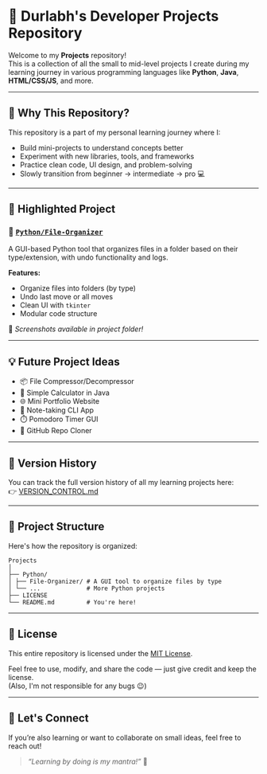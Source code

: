 # 🚀 Durlabh's Developer Projects Repository

Welcome to my **Projects** repository!  
This is a collection of all the small to mid-level projects I create during my learning journey in various programming languages like **Python**, **Java**, **HTML/CSS/JS**, and more.

---

## 🌱 Why This Repository?

This repository is a part of my personal learning journey where I:

- Build mini-projects to understand concepts better  
- Experiment with new libraries, tools, and frameworks  
- Practice clean code, UI design, and problem-solving  
- Slowly transition from beginner → intermediate → pro 💻

---

## 📌 Highlighted Project

### 🔹 [`Python/File-Organizer`](./Python/File-Organizer)

A GUI-based Python tool that organizes files in a folder based on their type/extension, with undo functionality and logs.

**Features:**

- Organize files into folders (by type)  
- Undo last move or all moves  
- Clean UI with `tkinter`  
- Modular code structure

📸 _Screenshots available in project folder!_

---

## 💡 Future Project Ideas

- 📦 File Compressor/Decompressor  
- 🧮 Simple Calculator in Java  
- 🌐 Mini Portfolio Website  
- 📝 Note-taking CLI App  
- ⏱️ Pomodoro Timer GUI  
- 💾 GitHub Repo Cloner  

---
## 📑 Version History

You can track the full version history of all my learning projects here:  
👉 [VERSION_CONTROL.md](VERSION_CONTROL.md)


---

## 📁 Project Structure

Here's how the repository is organized:
```text
Projects
│
├── Python/
│ ├── File-Organizer/ # A GUI tool to organize files by type
│ └── ...             # More Python projects
├── LICENSE
└── README.md         # You're here!
```  
---

## 📄 License

This entire repository is licensed under the [MIT License](LICENSE).

Feel free to use, modify, and share the code — just give credit and keep the license.  
(Also, I'm not responsible for any bugs 😉)

---

## 🙌 Let's Connect

If you’re also learning or want to collaborate on small ideas, feel free to reach out!

> _“Learning by doing is my mantra!”_ 💪

